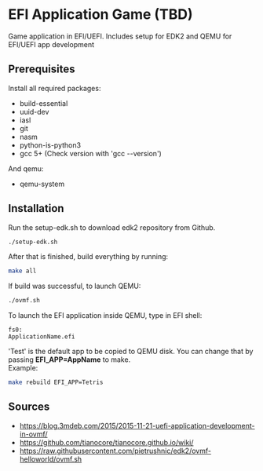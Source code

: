 # EFI Application Game (TBD)
Game application in EFI/UEFI. Includes setup for EDK2 and QEMU for EFI/UEFI app development

## Prerequisites
Install all required packages:
- build-essential
- uuid-dev 
- iasl 
- git
- nasm
- python-is-python3
- gcc 5+ (Check version with 'gcc --version')

And qemu:
- qemu-system

## Installation
Run the setup-edk.sh to download edk2 repository from Github.
```sh
./setup-edk.sh
```
After that is finished, build everything by running:
```sh
make all
```

If build was successful, to launch QEMU:
``` sh
./ovmf.sh
```

To launch the EFI application inside QEMU, type in EFI shell:
```
fs0:
ApplicationName.efi
```

'Test' is the default app to be copied to QEMU disk. You can change that by passing <b>EFI_APP=AppName</b> to make. 
<br/>
Example:
```sh
make rebuild EFI_APP=Tetris
```

## Sources
- https://blog.3mdeb.com/2015/2015-11-21-uefi-application-development-in-ovmf/
- https://github.com/tianocore/tianocore.github.io/wiki/
- https://raw.githubusercontent.com/pietrushnic/edk2/ovmf-helloworld/ovmf.sh
